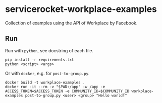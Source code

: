 # servicerocket-workplace-examples

Collection of examples using the API of Workplace by Facebook.

## Run

Run with `python`, see docstring of each file.

    pip install -r requirements.txt
    python <script> <args>

Or with `docker`, e.g. for `post-to-group.py`:

    docker build -t workplace-examples .
    docker run -it --rm -v "$PWD:/app" -w /app -e ACCESS_TOKEN=$ACCESS_TOKEN -e COMMUNITY_ID=$COMMUNITY_ID workplace-examples post-to-group.py <user> <group> "Hello world!"
